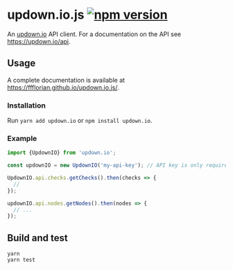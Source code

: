 # updown.io.js [![npm version](https://img.shields.io/npm/v/updown.io.svg)](https://www.npmjs.com/package/updown.io)

An [updown.io](https://updown.io) API client. For a documentation on the API see https://updown.io/api.

## Usage

A complete documentation is available at https://ffflorian.github.io/updown.io.js/.

### Installation

Run `yarn add updown.io` or `npm install updown.io`.

### Example

```ts
import {UpdownIO} from 'updown.io';

const updownIO = new UpdownIO('my-api-key'); // API key is only required for checks

UpdownIO.api.checks.getChecks().then(checks => {
  //
});

updownIO.api.nodes.getNodes().then(nodes => {
  // ...
});
```

## Build and test

```
yarn
yarn test
```
